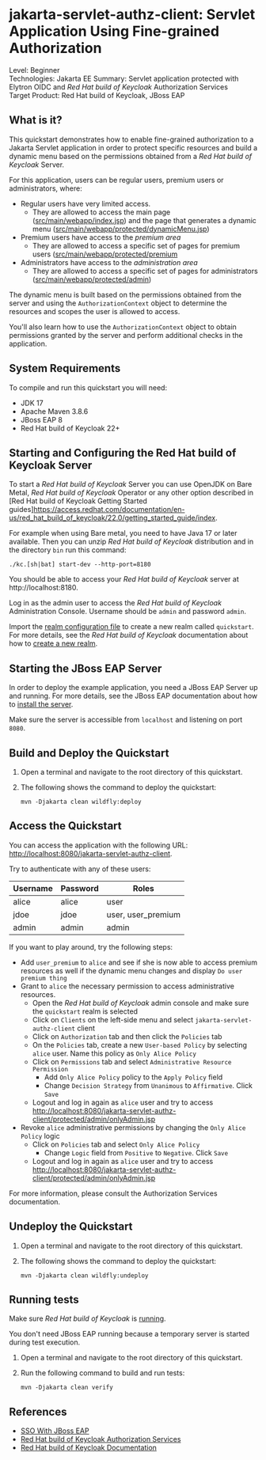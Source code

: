 jakarta-servlet-authz-client: Servlet Application Using Fine-grained Authorization
================================================

Level: Beginner  
Technologies: Jakarta EE
Summary: Servlet application protected with Elytron OIDC and _Red Hat build of Keycloak_ Authorization Services  
Target Product: Red Hat build of Keycloak, <span>JBoss EAP</span>

What is it?
-----------

This quickstart demonstrates how to enable fine-grained authorization to a Jakarta Servlet application in order to protect
specific resources and build a dynamic menu based on the permissions obtained from a _Red Hat build of Keycloak_ Server.

For this application, users can be regular users, premium users or administrators, where:

* Regular users have very limited access.
    * They are allowed to access the main page ([src/main/webapp/index.jsp](src/main/webapp/index.jsp)) and the page that generates a dynamic menu ([src/main/webapp/protected/dynamicMenu.jsp](src/main/webapp/protected/dynamicMenu.jsp))
* Premium users have access to the *premium area*
    * They are allowed to access a specific set of pages for premium users ([src/main/webapp/protected/premium](src/main/webapp/protected/premium)
* Administrators have access to the *administration area*
    * They are allowed to access a specific set of pages for administrators ([src/main/webapp/protected/admin](src/main/webapp/protected/admin))

The dynamic menu is built based on the permissions obtained from the server and using the `AuthorizationContext` object to
determine the resources and scopes the user is allowed to access.

You'll also learn how to use the `AuthorizationContext` object to obtain permissions granted by the server and perform additional checks in the application.

System Requirements
-------------------

To compile and run this quickstart you will need:

* JDK 17
* Apache Maven 3.8.6
* JBoss EAP 8
* Red Hat build of Keycloak 22+

Starting and Configuring the Red Hat build of Keycloak Server
-------------------

To start a _Red Hat build of Keycloak_ Server you can use OpenJDK on Bare Metal, _Red Hat build of Keycloak_ Operator or any other option described in
[Red Hat build of Keycloak Getting Started guides]https://access.redhat.com/documentation/en-us/red_hat_build_of_keycloak/22.0/getting_started_guide/index.

For example when using Bare metal, you need to have Java 17 or later available. Then you can unzip _Red Hat build of Keycloak_ distribution and in the directory `bin` run this command:

```shell
./kc.[sh|bat] start-dev --http-port=8180
```

You should be able to access your _Red Hat build of Keycloak_ server at http://localhost:8180.

Log in as the admin user to access the _Red Hat build of Keycloak_ Administration Console. Username should be `admin` and password `admin`.

Import the [realm configuration file](config/realm-import.json) to create a new realm called `quickstart`.
For more details, see the _Red Hat build of Keycloak_ documentation about how to [create a new realm](https://access.redhat.com/documentation/en-us/red_hat_build_of_keycloak/22.0/server_administration_guide/index#proc-creating-a-realm_server_administration_guide).

Starting the JBoss EAP Server
-------------------

In order to deploy the example application, you need a JBoss EAP Server up and running. For more details, see the JBoss EAP documentation about how
to [install the server](https://access.redhat.com/documentation/en-us/red_hat_jboss_enterprise_application_platform/8-beta/html-single/jboss_eap_installation_methods/index).

Make sure the server is accessible from `localhost` and listening on port `8080`.

Build and Deploy the Quickstart
-------------------------------

1. Open a terminal and navigate to the root directory of this quickstart.

2. The following shows the command to deploy the quickstart:

   ````
   mvn -Djakarta clean wildfly:deploy
   ````

Access the Quickstart
----------------------

You can access the application with the following URL: <http://localhost:8080/jakarta-servlet-authz-client>.

Try to authenticate with any of these users:

| Username | Password | Roles              |
|----------|----------|--------------------|
| alice    | alice    | user               |
| jdoe     | jdoe     | user, user_premium |
| admin    | admin    | admin              |

If you want to play around, try the following steps:

* Add `user_premium` to `alice` and see if she is now able to access premium resources as well if the dynamic menu changes and display `Do user premium thing`
* Grant to `alice` the necessary permission to access administrative resources.
    * Open the _Red Hat build of Keycloak_ admin console and make sure the `quickstart` realm is selected
    * Click on `Clients` on the left-side menu and select `jakarta-servlet-authz-client` client
    * Click on `Authorization` tab and then click the `Policies` tab
    * On the `Policies` tab, create a new `User-based Policy` by selecting `alice` user. Name this policy as `Only Alice Policy`
    * Click on `Permissions` tab and select `Administrative Resource Permission`
        * Add `Only Alice Policy` policy to the `Apply Policy` field
        * Change `Decision Strategy` from `Unanimous` to `Affirmative`. Click `Save`
    * Logout and log in again as `alice` user and try to access <http://localhost:8080/jakarta-servlet-authz-client/protected/admin/onlyAdmin.jsp>
* Revoke `alice` administrative permissions by changing the `Only Alice Policy` logic
    * Click on `Policies` tab and select `Only Alice Policy`
        * Change `Logic` field from `Positive` to `Negative`. Click `Save`
    * Logout and log in again as `alice` user and try to access <http://localhost:8080/jakarta-servlet-authz-client/protected/admin/onlyAdmin.jsp>

For more information, please consult the Authorization Services documentation.

Undeploy the Quickstart
--------------------

1. Open a terminal and navigate to the root directory of this quickstart.

2. The following shows the command to deploy the quickstart:

   ````
   mvn -Djakarta clean wildfly:undeploy
   ````

Running tests
--------------------

Make sure _Red Hat build of Keycloak_ is [running](#starting-and-configuring-the-red-hat-build-of-keycloak-server).

You don't need JBoss EAP running because a temporary server is started during test execution.

1. Open a terminal and navigate to the root directory of this quickstart.

2. Run the following command to build and run tests:

   ````
   mvn -Djakarta clean verify
   ````

References
--------------------

* [SSO With JBoss EAP](https://access.redhat.com/documentation/en-us/red_hat_jboss_enterprise_application_platform/8-beta/html-single/using_single_sign-on_with_jboss_eap/index#doc-wrapper)
* [Red Hat build of Keycloak Authorization Services](https://access.redhat.com/documentation/en-us/red_hat_build_of_keycloak/22.0/authorization_services_guide/index)
* [Red Hat build of Keycloak Documentation](https://access.redhat.com/documentation/en-us/red_hat_build_of_keycloak/22.0/)
